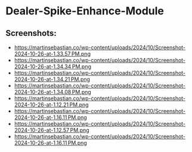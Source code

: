# Dealer-Spike-Enhance-Module

## Screenshots:

- https://martinsebastian.co/wp-content/uploads/2024/10/Screenshot-2024-10-26-at-1.33.57 PM.png
- https://martinsebastian.co/wp-content/uploads/2024/10/Screenshot-2024-10-26-at-1.34.34 PM.png
- https://martinsebastian.co/wp-content/uploads/2024/10/Screenshot-2024-10-26-at-1.34.21 PM.png
- https://martinsebastian.co/wp-content/uploads/2024/10/Screenshot-2024-10-26-at-1.34.08 PM.png
- https://martinsebastian.co/wp-content/uploads/2024/10/Screenshot-2024-10-26-at-1.12.21 PM.png
- https://martinsebastian.co/wp-content/uploads/2024/10/Screenshot-2024-10-26-at-1.16.11 PM.png
- https://martinsebastian.co/wp-content/uploads/2024/10/Screenshot-2024-10-26-at-1.12.57 PM.png
- https://martinsebastian.co/wp-content/uploads/2024/10/Screenshot-2024-10-26-at-1.16.11 PM.png
